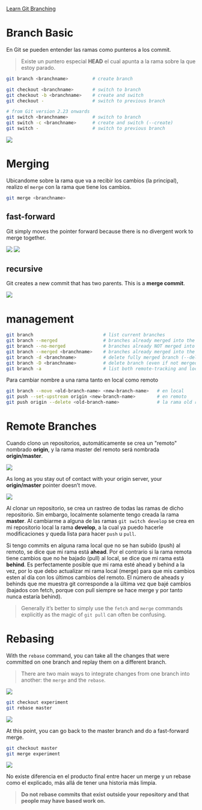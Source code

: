 [Learn Git Branching](https://learngitbranching.js.org/)

# Branch Basic

En Git se pueden entender las ramas como punteros a los commit. 

> Existe un puntero especial **HEAD** el cual apunta a la rama sobre la que estoy parado.

```sh
git branch <branchname>         # create branch

git checkout <branchname>       # switch to branch
git checkout -b <branchname>    # create and switch
git checkout -                  # switch to previous branch

# from Git version 2.23 onwards 
git switch <branchname>         # switch to branch
git switch -c <branchname>      # create and switch (--create)
git switch -                    # switch to previous branch
```

![](https://git-scm.com/book/en/v2/images/advance-master.png)



# Merging

Ubicandome sobre la rama que va a recibir los cambios (la principal), realizo el `merge` con la rama que tiene los cambios.

```sh
git merge <branchname>
```


## fast-forward

Git simply moves the pointer forward because there is no divergent work to merge together.

![](https://git-scm.com/book/en/v2/images/basic-branching-4.png)
![](https://git-scm.com/book/en/v2/images/basic-branching-5.png)

## recursive

Git creates a new commit that has two parents. This is a **merge commit**.

![](https://git-scm.com/book/en/v2/images/basic-merging-2.png)



# management

```sh
git branch                          # list current branches
git branch --merged                 # branches already merged into the branch you’re on
git branch --no-merged              # branches already NOT merged into the branch you’re on
git branch --merged <branchname>    # branches already merged into the branch selected
git branch -d <branchname>          # delete fully merged branch (--delete)
git branch -D <branchname>          # delete branch (even if not merged)
git branch -a                       # list both remote-tracking and local branches (--all)
```

Para cambiar nombre a una rama tanto en local como remoto

```sh
git branch --move <old-branch-name> <new-branch-name>   # en local
git push --set-upstream origin <new-branch-name>        # en remoto
git push origin --delete <old-branch-name>              # la rama old remota se debe borrar manualmente
```

# Remote Branches

Cuando clono un repositorios, automáticamente se crea un "remoto" nombrado **origin**, y la rama master del remoto será nombrada **origin/master**.

![](https://git-scm.com/book/en/v2/images/remote-branches-1.png)

As long as you stay out of contact with your origin server, your **origin/master** pointer doesn’t move.

![](https://git-scm.com/book/en/v2/images/remote-branches-2.png)

Al clonar un repositorio, se crea un rastreo de todas las ramas de dicho repositorio. Sin embargo, localmente solamente tengo creada la rama **master**. Al cambiarme a alguna de las ramas `git switch develop` se crea en mi repositorio local la rama **develop**, a la cual ya puedo hacerle modificaciones y queda lista para hacer `push` u `pull`.

Si tengo commits en alguna rama local que no se han subido (push) al remoto, se dice que mi rama está **ahead**. Por el contrario si la rama remota tiene cambios que no he bajado (pull) al local, se dice que mi rama está **behind**. Es perfectamente posible que mi rama esté ahead y behind a la vez, por lo que debo actualizar mi rama local (merge) para que mis cambios esten al día con los últimos cambios del remoto. El número de aheads y behinds que me muestra git corresponde a la última vez que bajé cambios (bajados con fetch, porque con pull siempre se hace merge y por tanto nunca estaría behind).

> Generally it’s better to simply use the `fetch` and `merge` commands explicitly as the magic of `git pull` can often be confusing.

# Rebasing

With the `rebase` command, you can take all the changes that were committed on one branch and replay them on a different branch.

> There are two main ways to integrate changes from one branch into another: the `merge` and the `rebase`.

![](https://git-scm.com/book/en/v2/images/basic-rebase-1.png)

```sh
git checkout experiment
git rebase master
```
![](https://git-scm.com/book/en/v2/images/basic-rebase-3.png)

At this point, you can go back to the master branch and do a fast-forward merge.

```sh
git checkout master
git merge experiment
```

![](https://git-scm.com/book/en/v2/images/basic-rebase-4.png)

No existe diferencia en el producto final entre hacer un merge y un rebase como el explicado, más allá de tener una historia más limpia.

> **Do not rebase commits that exist outside your repository and that people may have based work on.**